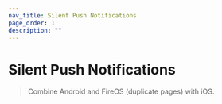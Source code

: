 ```yaml
---
nav_title: Silent Push Notifications
page_order: 1
description: ""
---
```


# Silent Push Notifications

> Combine Android and FireOS (duplicate pages) with iOS.